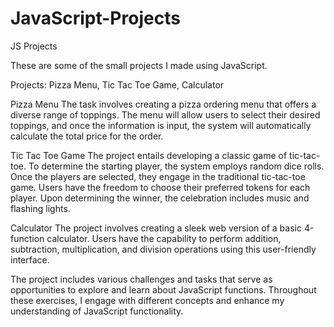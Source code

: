 # JavaScript-Projects
JS Projects

These are some of the small projects I made using JavaScript.

Projects:
Pizza Menu,
Tic Tac Toe Game,
Calculator

Pizza Menu
The task involves creating a pizza ordering menu that offers a diverse range of toppings. The menu will allow users to select their desired toppings, and once the information is input, the system will automatically calculate the total price for the order.

Tic Tac Toe Game
The project entails developing a classic game of tic-tac-toe. To determine the starting player, the system employs random dice rolls. Once the players are selected, they engage in the traditional tic-tac-toe game. Users have the freedom to choose their preferred tokens for each player. Upon determining the winner, the celebration includes music and flashing lights.

Calculator
The project involves creating a sleek web version of a basic 4-function calculator. Users have the capability to perform addition, subtraction, multiplication, and division operations using this user-friendly interface.

The project includes various challenges and tasks that serve as opportunities to explore and learn about JavaScript functions. Throughout these exercises, I engage with different concepts and enhance my understanding of JavaScript functionality.
